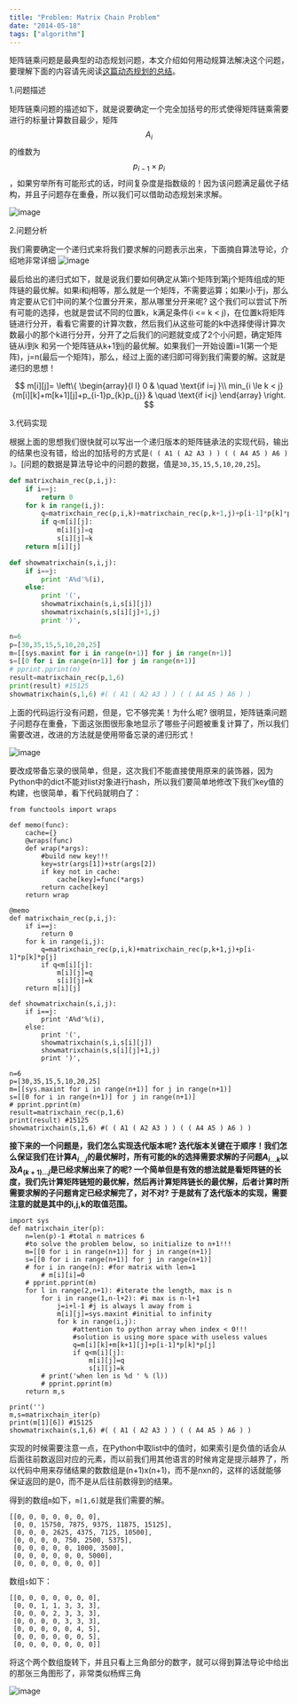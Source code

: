 ```yaml
---
title: "Problem: Matrix Chain Problem"
date: "2014-05-18"
tags: ["algorithm"]
---
```

矩阵链乘问题是最典型的动态规划问题，本文介绍如何用动规算法解决这个问题，要理解下面的内容请先阅读[这篇动态规划的总结](/blog/2014/07/01/python-algorithms---c8-dynamic-programming/)。<!--more-->

1.问题描述

矩阵链乘问题的描述如下，就是说要确定一个完全加括号的形式使得矩阵链乘需要进行的标量计算数目最少，矩阵$$A_{i}$$的维数为$$p_{i-1} \times p_{i}$$，如果穷举所有可能形式的话，时间复杂度是指数级的！因为该问题满足最优子结构，并且子问题存在重叠，所以我们可以借助动态规划来求解。

![image](/images/algos/matrix.png)

2.问题分析

我们需要确定一个递归式来将我们要求解的问题表示出来，下面摘自算法导论，介绍地非常详细
![image](/images/algos/matrix2.png)

最后给出的递归式如下，就是说我们要如何确定从第i个矩阵到第j个矩阵组成的矩阵链的最优解。如果i和j相等，那么就是一个矩阵，不需要运算；如果i小于j，那么肯定要从它们中间的某个位置分开来，那从哪里分开来呢? 这个我们可以尝试下所有可能的选择，也就是尝试不同的位置k，k满足条件(i <= k < j)，在位置k将矩阵链进行分开，看看它需要的计算次数，然后我们从这些可能的k中选择使得计算次数最小的那个k进行分开，分开了之后我们的问题就变成了2个小问题，确定矩阵链从i到k
和另一个矩阵链从k+1到j的最优解。如果我们一开始设置i=1(第一个矩阵)，j=n(最后一个矩阵)，那么，经过上面的递归即可得到我们需要的解。这就是递归的思想！

$$
m[i][j]= \left\{
  \begin{array}{l l}
    0 & \quad \text{if i=j }\\
    min_{i \le k < j}{m[i][k]+m[k+1][j]+p_{i-1}p_{k}p_{j}} & \quad \text{if i<j}
  \end{array} \right.
$$

3.代码实现

根据上面的思想我们很快就可以写出一个递归版本的矩阵链承法的实现代码，输出的结果也没有错，给出的加括号的方式是`( ( A1 ( A2 A3 ) ) ( ( A4 A5 ) A6 ) )`。[问题的数据是算法导论中的问题的数据，值是`30,35,15,5,10,20,25`]。

```python
def matrixchain_rec(p,i,j):
    if i==j:
        return 0
    for k in range(i,j):
        q=matrixchain_rec(p,i,k)+matrixchain_rec(p,k+1,j)+p[i-1]*p[k]*p[j]
        if q<m[i][j]:
            m[i][j]=q
            s[i][j]=k
    return m[i][j]

def showmatrixchain(s,i,j):
    if i==j:
        print 'A%d'%(i),
    else:
        print '(',
        showmatrixchain(s,i,s[i][j])
        showmatrixchain(s,s[i][j]+1,j)
        print ')',

n=6
p=[30,35,15,5,10,20,25]
m=[[sys.maxint for i in range(n+1)] for j in range(n+1)]
s=[[0 for i in range(n+1)] for j in range(n+1)]
# pprint.pprint(m)
result=matrixchain_rec(p,1,6)
print(result) #15125
showmatrixchain(s,1,6) #( ( A1 ( A2 A3 ) ) ( ( A4 A5 ) A6 ) )
```

上面的代码运行没有问题，但是，它不够完美！为什么呢? 很明显，矩阵链乘问题子问题存在重叠，下面这张图很形象地显示了哪些子问题被重复计算了，所以我们需要改进，改进的方法就是使用带备忘录的递归形式！

![image](/images/algos/matrix3.png)

要改成带备忘录的很简单，但是，这次我们不能直接使用原来的装饰器，因为Python中的dict不能对list对象进行hash，所以我们要简单地修改下我们key值的构建，也很简单，看下代码就明白了：

```
from functools import wraps

def memo(func):
    cache={}
    @wraps(func)
    def wrap(*args):
        #build new key!!!
        key=str(args[1])+str(args[2])
        if key not in cache:
            cache[key]=func(*args)
        return cache[key]
    return wrap

@memo
def matrixchain_rec(p,i,j):
    if i==j:
        return 0
    for k in range(i,j):
        q=matrixchain_rec(p,i,k)+matrixchain_rec(p,k+1,j)+p[i-1]*p[k]*p[j]
        if q<m[i][j]:
            m[i][j]=q
            s[i][j]=k
    return m[i][j]

def showmatrixchain(s,i,j):
    if i==j:
        print 'A%d'%(i),
    else:
        print '(',
        showmatrixchain(s,i,s[i][j])
        showmatrixchain(s,s[i][j]+1,j)
        print ')',

n=6
p=[30,35,15,5,10,20,25]
m=[[sys.maxint for i in range(n+1)] for j in range(n+1)]
s=[[0 for i in range(n+1)] for j in range(n+1)]
# pprint.pprint(m)
result=matrixchain_rec(p,1,6)
print(result) #15125
showmatrixchain(s,1,6) #( ( A1 ( A2 A3 ) ) ( ( A4 A5 ) A6 ) )
```

**接下来的一个问题是，我们怎么实现迭代版本呢? 迭代版本关键在于顺序！我们怎么保证我们在计算$A_{i...j}$的最优解时，所有可能的k的选择需要求解的子问题$A_{i...k}$以及$A_{(k+1)...j}$是已经求解出来了的呢? 一个简单但是有效的想法就是看矩阵链的长度，我们先计算矩阵链短的最优解，然后再计算矩阵链长的最优解，后者计算时所需要求解的子问题肯定已经求解完了，对不对? 于是就有了迭代版本的实现，需要注意的就是其中的i,j,k的取值范围。**

```
import sys
def matrixchain_iter(p):
    n=len(p)-1 #total n matrices 6
    #to solve the problem below, so initialize to n+1!!!
    m=[[0 for i in range(n+1)] for j in range(n+1)]
    s=[[0 for i in range(n+1)] for j in range(n+1)]
    # for i in range(n): #for matrix with len=1
        # m[i][i]=0
    # pprint.pprint(m)
    for l in range(2,n+1): #iterate the length, max is n
        for i in range(1,n-l+2): #i max is n-l+1
            j=i+l-1 #j is always l away from i
            m[i][j]=sys.maxint #initial to infinity
            for k in range(i,j):
                #attention to python array when index < 0!!!
                #solution is using more space with useless values
                q=m[i][k]+m[k+1][j]+p[i-1]*p[k]*p[j]
                if q<m[i][j]:
                    m[i][j]=q
                    s[i][j]=k
        # print('when len is %d ' % (l))
        # pprint.pprint(m)
    return m,s

print('')
m,s=matrixchain_iter(p)
print(m[1][6]) #15125
showmatrixchain(s,1,6) #( ( A1 ( A2 A3 ) ) ( ( A4 A5 ) A6 ) )
```
实现的时候需要注意一点，在Python中取list中的值时，如果索引是负值的话会从后面往前数返回对应的元素，而以前我们用其他语言的时候肯定是提示越界了，所以代码中用来存储结果的数数组是(n+1)x(n+1)，而不是nxn的，这样的话就能够保证返回的是0，而不是从后往前数得到的结果。

得到的数组`m`如下，`m[1,6]`就是我们需要的解。

```
[[0, 0, 0, 0, 0, 0, 0],
 [0, 0, 15750, 7875, 9375, 11875, 15125],
 [0, 0, 0, 2625, 4375, 7125, 10500],
 [0, 0, 0, 0, 750, 2500, 5375],
 [0, 0, 0, 0, 0, 1000, 3500],
 [0, 0, 0, 0, 0, 0, 5000],
 [0, 0, 0, 0, 0, 0, 0]]
```

数组`s`如下：

```
[[0, 0, 0, 0, 0, 0, 0],
 [0, 0, 1, 1, 3, 3, 3],
 [0, 0, 0, 2, 3, 3, 3],
 [0, 0, 0, 0, 3, 3, 3],
 [0, 0, 0, 0, 0, 4, 5],
 [0, 0, 0, 0, 0, 0, 5],
 [0, 0, 0, 0, 0, 0, 0]]
```

将这个两个数组旋转下，并且只看上三角部分的数字，就可以得到算法导论中给出的那张三角图形了，非常类似杨辉三角

![image](/images/algos/matrixmulti.png)


